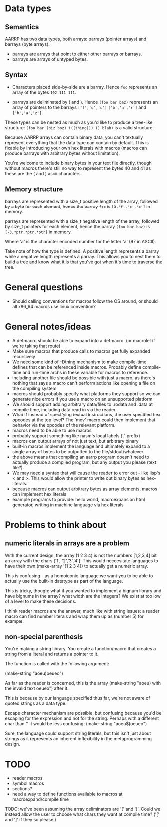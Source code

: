 
# Data types

## Semantics

AARRP has two data types, both arrays: parrays (pointer arrays) and barrays (byte arrays).

* parrays are arrays that point to either other parrays or barrays.
* barrays are arrays of untyped bytes.

## Syntax

* Characters placed side-by-side are a barray. Hence `foo` represents an
  array of the bytes `102 111 111`.

* parrays are deliminated by ( and ). Hence `(foo bar baz)` represents
  an array of pointers to the barrays `['f','o','o']` `['b','a','r']` and
  `['b','a','z']`.

These types can be nested as much as you'd like to produce a tree-like structure:
`(foo bar (biz boz) (((thing))) () blah)` is a valid structure.

Because AARRP arrays can contain binary data, you can't textually represent
everything that the data type can contain by default. This is fixable by
introducing your own hex literals with macros (macros can produce barrays
with arbitrary bytes without limitation).

You're welcome to include binary bytes in your text file directly, though
without macros there's still no way to represent the bytes 40 and 41 as
these are the ( and ) ascii characters.

## Memory structure

barrays are represented with a size\_t positive length of the array,
followed by a byte for each element, hence the barray `foo` is
`[3,'f','o','o']` in memory.

parrays are represented with a size\_t negative length of the array,
followed by size\_t pointers for each element, hence the parray
`(foo bar baz)` is `[-3,*ptr,*ptr,*ptr]` in memory.

Where 'a' is the character encoded number for the letter 'a' (97 in ASCII).

Take note of how the type is defined: A positive length represents a barray
while a negative length represents a parray. This allows you to nest them
to build a tree and know what it is that you've got when it's time to traverse
the tree.

# General questions

* Should calling conventions for macros follow the OS around, or should all x86\_64 macros use linux convention?

# General notes/ideas

* A defmacro should be able to expand into a defmacro. (or macrolet if we're
  taking that route)
* Make sure macros that produce calls to macros get fully expanded recursively
* We need some kind of -Dthing mechanism to make compile-time defines that can be
  referenced inside macros. Probably define compile-time and run-time archs in
  these variable for macros to reference.
* including another file should be possible with just a macro, as there's
  nothing that says a macro can't perform actions like
  opening a file on the compiling system
* macros should probably specify what platforms they support so we can
  generate nice errors if you use a macro on an unsupported platform
* We should support adding arbitrary data/files to .rodata and .data at compile
  time, including data read in via the reader.
* What if instead of specifying textual instructions, the user specified
  hex opcodes at the top level? The 'mov' macro could then implement that
  behavior via the opcodes of the relevant platform.
* macros need to be able to use macros
* probably support something like nasm's local labels ('.' prefix)
* macros can output arrays of not just text, but arbitrary binary
* built-in macros implement the language and ultimately expand to a
  single array of bytes to be outputted to the file/stdout/whatever
* the above means that compiling an aarrp program doesn't need to actually
  produce a compiled program, but any output you please
  (text file?).
* We may need a syntax that will cause the reader to error out - like lisp's
  < and >. This would allow the printer to write out binary bytes as hex-literals.
* because macros can output arbitrary bytes as array elements, macros can
  implement hex literals
* example programs to provide: hello world, macroexpansion html generator, writing
  in machine language via hex literals

# Problems to think about

## numeric literals in arrays are a problem

With the current design, the array (1 2 3 4) is not the numbers [1,2,3,4] bit
an array with the chars ['1', '2','3','4']. This would neccesitate languages
to have their own (make-array '(1 2 3 4)) to actually get a numeric array.

This is confusing - as a homoiconic language we want you to be able to actually
use the built-in datatype as part of the language.

This is tricky, though: what if you wanted to implement a bignum library and
have bignums in the array? what width are the integers? We exist at too low of
a level to make these decisions.

I think reader macros are the answer, much like with string issues:
a reader macro can find number literals and wrap them up as (number 5) for
example.

## non-special parenthesis

You're making a string library. You create a function/macro that creates
a string from a literal and returns a pointer to it.

The function is called with the following argument:

(make-string "aoeu)oeueo")

As far as the reader is concerned, this is the array (make-string "aoeu) with
the invalid text oeueo") after it.

This is because by our language specified thus far, we're not aware of
quoted strings as a data type.

Escape character mechanism are possible, but confusing because you'd be escaping
for the expression and not for the string. Perhaps with a different char than '\'
it would be less confusing: (make-string "aoeu$)oeueo")

Sure, the language could support string literals, but this isn't just about
strings as it represents an inherent inflexibility in the metaprogramming
design.

# TODO

* reader macros
* symbol macros
* sections?
* need a way to define functions available to macros at macroexpand/compile time

TODO: we've been assuming the array deliminators are '(' and ')'. Could we
instead allow the user to choose what chars they want at compile time?
('[' and ']' if they so please.)
